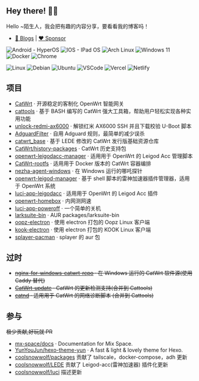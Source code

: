 ## Hey there! :wave::smiley:

Hello ~陌生人，我会把有趣的内容分享，要看看我的博客吗！

- [🚀 Blogs](https://www.miaoer.net) | [❤️ Sponsor](https://www.miaoer.net/sponsor)

![Android - HyperOS](https://ziadoua.github.io/m3-Markdown-Badges/badges/Android/android2.svg)
![IOS - IPad OS](https://ziadoua.github.io/m3-Markdown-Badges/badges/iOS/ios1.svg)
![Arch Linux](https://ziadoua.github.io/m3-Markdown-Badges/badges/Arch/arch2.svg)
![Windows 11](https://ziadoua.github.io/m3-Markdown-Badges/badges/Windows11/windows113.svg)
![Docker](https://ziadoua.github.io/m3-Markdown-Badges/badges/Docker/docker1.svg)
![Chrome](https://ziadoua.github.io/m3-Markdown-Badges/badges/Chrome/chrome2.svg)

![Linux](https://ziadoua.github.io/m3-Markdown-Badges/badges/Linux/linux3.svg)
![Debian](https://ziadoua.github.io/m3-Markdown-Badges/badges/Debian/debian2.svg)
![Ubuntu](https://ziadoua.github.io/m3-Markdown-Badges/badges/Ubuntu/ubuntu1.svg)
![VSCode](https://ziadoua.github.io/m3-Markdown-Badges/badges/VisualStudioCode/visualstudiocode2.svg)
![Vercel](https://ziadoua.github.io/m3-Markdown-Badges/badges/Vercel/vercel3.svg)
![Netlify](https://ziadoua.github.io/m3-Markdown-Badges/badges/Netlify/netlify1.svg)


## 项目

- [CatWrt](https://github.com/miaoermua/CatWrt) · 开源稳定的客制化 OpenWrt 智能网关
- [cattools](https://github.com/miaoermua/cattools) · 基于 BASH 编写的 CatWrt 强大工具箱，帮助用户轻松实现各种实用功能
- [unlock-redmi-ax6000](https://github.com/miaoermua/unlock-redmi-ax6000) · 解锁红米 AX6000 SSH 并且下载校验 U-Boot 脚本
- [AdguardFilter](https://github.com/miaoermua/AdguardFilter) · 自用 Adguard 规则，最简单的减少误杀
- [catwrt_base](https://github.com/miaoermua/catwrt_base) · 基于 LEDE 修改的 CatWrt 发行版基础资源仓库
- [CatWrt/history-packages](https://github.com/CatWrt/history-packages) · CatWrt 历史支持包
- [openwrt-leigodacc-manager](https://github.com/miaoermua/openwrt-leigodacc-manager) · 适用用于 OpenWrt 的 Leigod Acc 管理脚本
- [CatWrt-rootfs](https://github.com/miaoermua/CatWrt-rootfs) · 适用用于 Docker 版本的 CatWrt 容器编排
- [nezha-agent-windows](https://github.com/miaoermua/nezha-agent-windows) · 在 Windows 运行的哪吒探针
- [openwrt-leigod-manager](https://github.com/miaoermua/openwrt-leigodacc-manager) · 基于 shell 脚本的雷神加速器插件管理器，适用于 OpenWrt 系统
- [luci-app-leigodacc](https://github.com/miaoermua/luci-app-leigodacc) · 适用用于 OpenWrt 的 Leigod Acc 插件
- [openwrt-homebox](https://github.com/miaoermua/openwrt-homebox) · 内网测网速
- [luci-app-poweroff](https://github.com/miaoermua/luci-app-poweroff) · 一个简单的关机
- [larksuite-bin](https://github.com/miaoermua/larksuite-bin) · AUR packages/larksuite-bin
- [oopz-electron](https://github.com/miaoermua/oopz-electron) · 使用 electron 打包的 Oopz Linux 客户端
- [kook-electron](https://github.com/miaoermua/kook-electron) · 使用 electron 打包的 KOOK Linux 客户端
- [splayer-pacman](https://github.com/miaoermua/splayer-pacman) · splayer 的 aur 包

## 过时

- ~~[nginx-for-windows-catwrt-repo](https://github.com/miaoermua/nginx-for-windows-catwrt-repo) · 在 Windows 运行的 CatWrt 软件源(使用 Caddy 替代)~~
- ~~[CatWrt-update](https://github.com/miaoermua/catwrt-update) · CatWrt 的更新检测支持(合并到 Cattools)~~
- ~~[catnd](https://github.com/miaoermua/catnd) · 适用用于 CatWrt 的网络诊断脚本 (合并到 Cattools)~~

## 参与

~~极少贡献,好玩就 PR~~

- [mx-space/docs](https://github.com/mx-space/docs) · Documentation for Mix Space.
- [YunYouJun/hexo-theme-yun](https://github.com/YunYouJun/hexo-theme-yun) · A fast & light & lovely theme for Hexo.
- [coolsnowwolf/packages](https://github.com/coolsnowwolf/packages) 贡献了 tailscale，docker-compose，adh 更新
- [coolsnowwolf/LEDE](https://github.com/coolsnowwolf/LEDE) 贡献了 Leigod-acc(雷神加速器) 插件化更新
- [coolsnowwolf/luci](https://github.com/coolsnowwolf/luci) 描述更新
